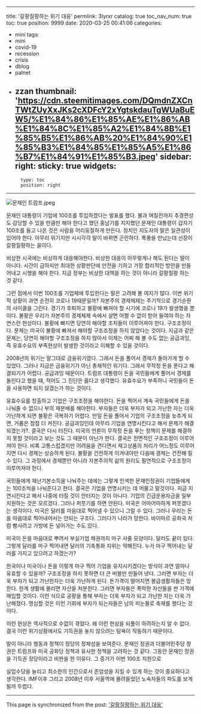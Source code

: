 
---
title: '갈팡질팡하는 위기 대응'
permlink: 3lyrxr
catalog: true
toc_nav_num: true
toc: true
position: 9999
date: 2020-03-25 00:41:06
categories:
- mini
tags:
- mini
- covid-19
- recession
- crisis
- dblog
- palnet
- zzan
thumbnail: 'https://cdn.steemitimages.com/DQmdnZXCnTWtZUyXxJKs2cXDFcY2xYgtskdauTgWUaBuEW5/%E1%84%86%E1%85%AE%E1%86%AB%E1%84%8C%E1%85%A2%E1%84%8B%E1%85%B5%E1%86%AB%20%E1%84%90%E1%85%B3%E1%84%85%E1%85%A5%E1%86%B7%E1%84%91%E1%85%B3.jpeg'
sidebar:
    right:
        sticky: true
widgets:
    -
        type: toc
        position: right
---


![문재인 트럼프.jpeg](https://cdn.steemitimages.com/DQmdnZXCnTWtZUyXxJKs2cXDFcY2xYgtskdauTgWUaBuEW5/%E1%84%86%E1%85%AE%E1%86%AB%E1%84%8C%E1%85%A2%E1%84%8B%E1%85%B5%E1%86%AB%20%E1%84%90%E1%85%B3%E1%84%85%E1%85%A5%E1%86%B7%E1%84%91%E1%85%B3.jpeg)


문재인 대통령이 기업에 100조를 투입하겠다는 발표를 했다. 불과 며칠전까지 추경편성도 감당할 수 있을 만큼만 해야 한다고 했던 홍남기를 지지했던 문재인 대통령이 갑자기 100조를 들고 나온 것은 사람을 어리둥절하게 만든다. 정치인 지도자의 말은 일관성이 있어야 한다. 아무리 위기지만 시시각각 말이 바뀌면 곤란하다. 폭풍을 만났는데 선장이 갈팡질팡하는 꼴이다.

비상한 시국에는 비상하게 대응해야한다. 비상한 대응이 아무렇게나 해도 된다는 말이 아니다. 시간이 급하지만 최대한 상황판단에 만전을 기하고 가장 합리적인 방안을 만들어내고 시행을 해야 한다. 지금 정부는 비상한 대책을 하는 것이 아니라 갈팡질팡 하는 것 같다.

그런 점에서 이번 100조를 기업체에 투입한다는 말은 고려해 볼 여지가 많다. 이번 위기적 상황이 과연 순전히 코로나 19때문일까? 자본주의 경제체제는 주기적으로 경기순환의 사이클을 그린다. 경기가 후퇴하고 불황에 빠져야 할 시기에 코로나 19가 발생했을 뿐이다. 불황은 우리가 자본주의 경제체제 속에서 살면 어쩔 수 없이 받아 들여야 하는 자연스런 현상이다. 불황에 빠지면 당연히 해야할 조치들이 이루어져야 한다. 구조조정이다. 문제는 미국이 불황에 빠져서 해야할 구조조정을 하지 않았다는 것이다. 지금과 같은 문제는, 당연히 해야할 구조조정을 하지 않아서 이제는 어찌 해 볼 수도 없는 공급과잉, 즉 유효수요의 부족현상이 발생한 것이라고 이해할 수 있을 것이다.

2008년의 위기는 말그대로 금융위기였다. 그래서 돈을 풀어서 경제가 돌아가게 할 수 있었다. 그러나 지금은 금융위기가 아닌 총체적인 위기다. 그래서 무작정 돈을 푼다고 해결되기가 어렵다. 공급과잉 때문이다. 트럼프 대통령이 돈을 국민들에게 풀어서 경제를 돌린다고 했을 때, 적어도 그 진단은 옳다고 생각했다. 유효수요가 부족하니 국민들이 돈을 사용하면 되지 않겠는가 하는 것이다.

유효수요를 창출하고 기업은 구조조정을 해야한다. 돈을 찍어서 계속 국민들에게 돈을 나눠줄 수 없으니 부의 재분배를 해야한다. 부자들은 더욱 부자가 되고 가난한 자는 더욱 가난하게 되면 불황은 극복하기 어렵다. 만일 돈을 풀어서 기업의 구조조정을 늦추게 되면, 거품은 점점 더 커진다. 공급과잉인데 아무리 기업을 연명시킨다고 해서 문제가 해결되겠는가?. 결국은 다시 터진다. 미국의 언론이 무작정 돈을 푸는 정책이 문제를 해결하지 못할 것이라고 보는 것도 그 때문이 아닌가 한다. 결국은 전면적인 구조조정이 이루어져야 한다. 비록 고통스럽겠지만 어려움을 견디면서 재고상품의 처리가 어느정도 이루어지면 다시 경제는 상승하게 된다. 불황을 건전하게 이겨내야만 다음에 경제는 건전해 질 수 있다. 그 과정에서 경제뿐만 아니라 자본주의적 삶의 원리도 필연적으로 구조조정이 이루어져야 한다.

국민들에게 재난기본소득을 나눠주는 데에는 그렇게 인색한 문재인정권이 기업들에게는 100조씩을 나눠준다고 한다. 결국은 기업을 연명시키는 데 머물고 말것이다. 지금 지연시킨다고 해서 나중에 터질 것이 안터지는 것이 아니다. 기업의 긴급운용자금을 일부 지원하는 것은 모르겠다. 그러나 퍼붓기를 하면 안된다. 미국은 어마어마하게 퍼붓겠다는 생각이다. 미국은 달러를 마음대로 찍어낼 수 있으니 그럴 수 있다. 그러나 우리는 돈을 마음대로 찍어내어서는 안되는 구조다. 그러다가 나라가 망한다. 바이마르 공화국 처럼 빵사려고 가방에 돈 넣어가는 수도 있다.

미국이 돈을 마음대로 뿌려서 부실기업 채권까지 마구 사줄 모양이다. 달러도 끝이 있다. 그렇게 달러를 마구 찍어내면 달러의 기축통화 지위는 약해진다. 누가 마구 찍어내는 달러를 가지고 있으려고 하겠는가?

한국이나 미국이나 돈을 이렇게 마구 찍어 기업을 유지시키겠다는 방식이 과연 얼마나 유효할 수 있을까? 구조조정을 하지 못하면 더 큰 버블만 만들어 낸다. 그러면 부자는 더욱 부자가 되고 가난한자는 더욱 가난하게 된다. 돈가격이 떨어지면 봉급생활자들은 망한다. 한계 생활에 몰리면 자산을 처분한다. 그러면 부자들은 폭락한 자산들을 싼 가격에 매입할 것이다. 이런 식으로 공황을 통해 부자는 더욱 부자가 되고 가난한 자는 더욱 가난해졌다. 명심할 것은 이런 기회에 부자가 되는자들은 남의 피눈물로 축재를 했다는 것이다.

이런 현상은 역사적으로 수없이 겪었다. 왜 이런 현상을 되풀이 하려하는지 알 수 없다. 결국 이런 위기상황에서도 기득권을 놓지 않으려는 탐욕이 작동하기 때문이다.

말이 아니라 행동과 정책이 정당의 정체성을 보여준다. 문재인 정권과 더불어민주당 정권은 트럼프와 미국 공화당 정책과 유사한 정책을 고려하는 것 같다. 그동안 문재인 정권을 기득권 정당이라고 비판을 한 이유다. 그 증거가 이번 100조 지원으로

실업수당을 늘리고 최소한의 인간으로서 존엄성을 지킬 수 있게 하는 것이 중요하다고 생각한다. IMF이후 그리고 2008년 이후 서울역에 몰려들었던 노숙자들의 파도를 보게 될까 두렵다.

- - -

This page is synchronized from the post: ['갈팡질팡하는 위기 대응'](https://steemit.com/@oldstone/3lyrxr)

